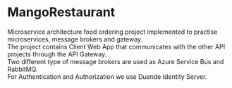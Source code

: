 # MangoRestaurant
Microservice architecture food ordering project implemented to practise microservices, message brokers and gateway.  
The project contains Client Web App that communicates with the other API projects through the API Gateway.  
Two different type of message brokers are used as Azure Service Bus and RabbitMQ.  
For Authentication and Authorization we use Duende Identity Server.
